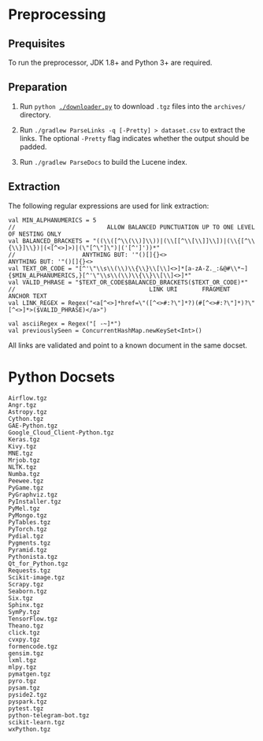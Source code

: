 # Preprocessing

## Prequisites

To run the preprocessor, JDK 1.8+ and Python 3+ are required.

## Preparation

1. Run `python `[`./downloader.py`](https://github.com/breandan/tracelink/blob/master/preprocessing/downloader.py) to download `.tgz` files into the `archives/` directory.

2. Run `./gradlew ParseLinks -q [-Pretty] > dataset.csv` to extract the links. The optional `-Pretty` flag indicates whether the output should be padded.

3. Run `./gradlew ParseDocs` to build the Lucene index.

## Extraction

The following regular expressions are used for link extraction:

```regex
val MIN_ALPHANUMERICS = 5
//                          ALLOW BALANCED PUNCTUATION UP TO ONE LEVEL OF NESTING ONLY
val BALANCED_BRACKETS = "((\\([^\\(\\)]\\))|(\\[[^\\[\\]]\\])|(\\{[^\\{\\}]\\})|(<[^<>]>)|(\"[^\"]\")|('[^']'))*"
//                   ANYTHING BUT: '"()[]{}<>                            ANYTHING BUT: '"()[]{}<>
val TEXT_OR_CODE = "[^'\"\\s\\(\\)\\{\\}\\[\\]<>]*[a-zA-Z._:&@#\\*~]{$MIN_ALPHANUMERICS,}[^'\"\\s\\(\\)\\{\\}\\[\\]<>]*"
val VALID_PHRASE = "$TEXT_OR_CODE$BALANCED_BRACKETS($TEXT_OR_CODE)*"
//                                      LINK URI       FRAGMENT               ANCHOR TEXT
val LINK_REGEX = Regex("<a[^<>]*href=\"([^<>#:?\"]*?)(#[^<>#:?\"]*)?\"[^<>]*>($VALID_PHRASE)</a>")

val asciiRegex = Regex("[ -~]*")
val previouslySeen = ConcurrentHashMap.newKeySet<Int>()
```

All links are validated and point to a known document in the same docset.

# Python Docsets

```
Airflow.tgz
Angr.tgz
Astropy.tgz
Cython.tgz
GAE-Python.tgz
Google_Cloud_Client-Python.tgz
Keras.tgz
Kivy.tgz
MNE.tgz
Mrjob.tgz
NLTK.tgz
Numba.tgz
Peewee.tgz
PyGame.tgz
PyGraphviz.tgz
PyInstaller.tgz
PyMel.tgz
PyMongo.tgz
PyTables.tgz
PyTorch.tgz
Pydial.tgz
Pygments.tgz
Pyramid.tgz
Pythonista.tgz
Qt_for_Python.tgz
Requests.tgz
Scikit-image.tgz
Scrapy.tgz
Seaborn.tgz
Six.tgz
Sphinx.tgz
SymPy.tgz
TensorFlow.tgz
Theano.tgz
click.tgz
cvxpy.tgz
formencode.tgz
gensim.tgz
lxml.tgz
mlpy.tgz
pymatgen.tgz
pyro.tgz
pysam.tgz
pyside2.tgz
pyspark.tgz
pytest.tgz
python-telegram-bot.tgz
scikit-learn.tgz
wxPython.tgz
```